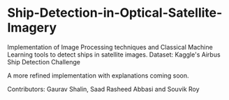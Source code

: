 # Ship-Detection-in-Optical-Satellite-Imagery
Implementation of Image Processing techniques and Classical Machine Learning tools to detect ships in satellite images. Dataset: Kaggle's Airbus Ship Detection Challenge

A more refined implementation with explanations coming soon.

Contributors: Gaurav Shalin, Saad Rasheed Abbasi and Souvik Roy
